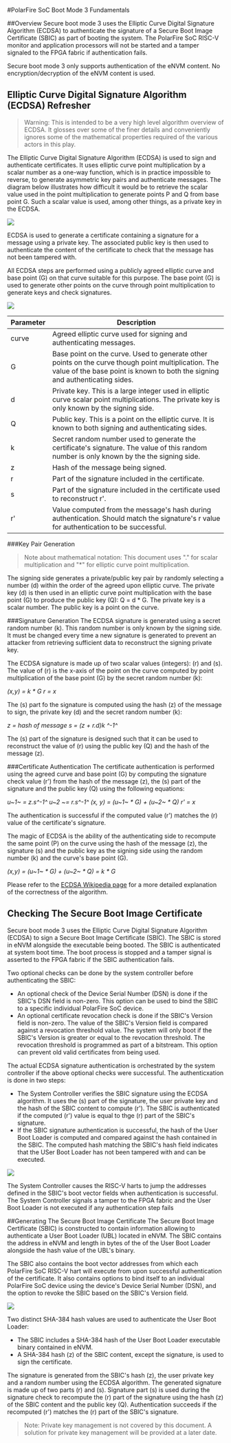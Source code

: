 #PolarFire SoC Boot Mode 3 Fundamentals

##Overview
Secure boot mode 3 uses the Elliptic Curve Digital Signature Algorithm (ECDSA) to authenticate the signature of a Secure Boot Image Certificate (SBIC) as part of booting the system. The PolarFire SoC RISC-V monitor and application processors will not be started and a tamper signaled to the FPGA fabric if authentication fails.

Secure boot mode 3 only supports authentication of the eNVM content. No encryption/decryption of the eNVM content is used.

## Elliptic Curve Digital Signature Algorithm (ECDSA) Refresher
>Warning: This is intended to be a very high level algorithm overview of ECDSA. It glosses over some of the finer details and conveniently ignores some of the mathematical properties required of the various actors in this play.

The Elliptic Curve Digital Signature Algorithm (ECDSA) is used to sign and authenticate certificates. It uses elliptic curve point multiplication by a scalar number as a one-way function, which is in practice impossible to reverse, to generate asymmetric key pairs and authenticate messages.
The diagram below illustrates how difficult it would be to retrieve the scalar value used in the point multiplication to generate points P and Q from base point G. Such a scalar value is used, among other things, as a private key in the ECDSA.

![](/build/mpfs-documentation/secure-boot/curve-points.png) 

ECDSA is used to generate a certificate containing a signature for a message using a private key. The associated public key is then used to authenticate the content of the certificate to check that the message has not been tampered with.

All ECDSA steps are performed using a publicly agreed elliptic curve and base point (G) on that curve suitable for this purpose. The base point (G) is used to generate other points on the curve through point multiplication to generate keys and check signatures.



![](./images/Secure-Boot-Mode-3-ECDSA-Overview.svg) 

| Parameter | Description |
| --- | --- |
| curve | Agreed elliptic curve used for signing and authenticating messages. |
| G| Base point on the curve. Used to generate other points on the curve though point multiplication. The value of the base point is known to both the signing and authenticating sides. |
| d | Private key. This is a large integer used in elliptic curve scalar point multiplications. The private key is only known by the signing side. |
| Q | Public key. This is a point on the elliptic curve. It is known to both signing and authenticating sides. |
| k | Secret random number used to generate the certificate's signature. The value of this random number is only known by the the signing side.|
| z | Hash of the message being signed. |
| r | Part of the signature included in the certificate. |
| s | Part of the signature included in the certificate used to reconstruct r'. |
| r' | Value computed from the message's hash during authentication. Should match the signature's r value for authentication to be successful. |

###Key Pair Generation
>Note about mathematical notation: This document uses "." for scalar multiplication and "*" for elliptic curve point multiplication.
	
The signing side generates a private/public key pair by randomly selecting a number (d) within the order of the agreed upon elliptic curve. The private key (d) is then used in an elliptic curve point multiplication with the base point (G) to produce the public key (Q): Q = d * G.
The private key is a scalar number. The public key is a point on the curve.

###Signature Generation
The ECDSA signature is generated using a secret random number (k). This random number is only known by the signing side. It must be changed every time a new signature is generated to prevent an attacker from retrieving sufficient data to reconstruct the signing private key.

The ECDSA signature is made up of two scalar values (integers): (r) and (s). The value of (r) is the x-axis of the point on the curve computed by point multiplication of the base point (G) by the secret random number (k):

*(x,y) = k * G*
*r = x*

The (s) part fo the signature is computed using the hash (z) of the message to sign, the private key (d) and the secret random number (k):

*z = hash of message*
*s = (z + r.d)k ^-1^*

The (s) part of the signature is designed such that it can be used to reconstruct the value of (r) using the public key (Q) and the hash of the message (z).

###Certificate Authentication
The certificate authentication is performed using the agreed curve and base point (G) by computing the signature check value (r') from the hash of the message (z), the (s) part of the signature and the public key (Q) using the following equations:

*u~1~ = z.s^-1^*
*u~2 ~= r.s^-1^*
*(x, y) = (u~1~ * G) + (u~2~ * Q)*
*r' = x*

The authentication is successful if the computed value (r') matches the (r) value of the certificate's signature.

The magic of ECDSA is the ability of the authenticating side to recompute the same point (P) on the curve using the hash of the message (z), the signature (s) and the public key as the signing side using the random number (k) and the curve's base point (G).

*(x,y) = (u~1~ * G) + (u~2~ * Q) = k * G*

Please refer to the [ECDSA Wikipedia page](https://en.wikipedia.org/wiki/Elliptic_Curve_Digital_Signature_Algorithm) for a more detailed explanation of the correctness of the algorithm.


## Checking The Secure Boot Image Certificate
Secure boot mode 3 uses the Elliptic Curve Digital Signature Algorithm (ECDSA) to sign a Secure Boot Image Certificate (SBIC). The SBIC is stored in eNVM alongside the executable being booted. The SBIC is authenticated at system boot time. The boot process is stopped and a tamper signal is asserted to the FPGA fabric if the SBIC authentication fails.

Two optional checks can be done by the system controller before authenticating the SBIC:

- An optional check of the Device Serial Number (DSN) is done if the SBIC's DSN field is non-zero. This option can be used to bind the SBIC to a specific individual PolarFire SoC device.
- An optional certificate revocation check is done if the SBIC's Version field is non-zero. The value of the SBIC's Version field is compared against a revocation threshold value. The system will only boot if the SBIC's Version is greater or equal to the revocation threshold. The revocation threshold is programmed as part of a bitstream. This option can prevent old valid certificates from being used.

The actual ECDSA signature authentication is orchestrated by the system controller if the above optional checks were successful. The authenticxation is done in two steps:

- The System Controller verifies the SBIC signature using the ECDSA algorithm. It uses the (s) part of the signature, the user private key and the hash of the SBIC content to compute (r'). The SBIC is authenticated if the computed (r') value is equal to thge (r) part of the SBIC's signature.
- If the SBIC signature authentication is successful, the hash of the User Boot Loader is computed and compared against the hash contained in the SBIC. The computed hash matching the SBIC's hash field indicates that the USer Boot Loader has not been tampered with and can be executed.

![](./images/Secure-Boot-Mode-3-check.svg) 

The System Controller causes the RISC-V harts to jump the addresses defined in the SBIC's boot vector fields when authentication is successful. The System Controller signals a tamper to the FPGA fabric and the User Boot Loader is not executed if any authentication step fails

##Generating The Secure Boot Image Certificate
The Secure Boot Image Certificate (SBIC) is constructed to contain information allowing to authenticate a User Boot Loader (UBL) located in eNVM. The SBIC contains the address in eNVM and length in bytes of the of the User Boot Loader alongside the hash value of the UBL's binary.

The SBIC also contains the boot vector addresses from which each PolarFire SoC RISC-V hart will execute from upon successful authentication of the certificate. It also contains options to bind itself to an individual PolarFire SoC device using the device's Device Serial Number (DSN), and the option to revoke the SBIC based on the SBIC's Version field.

![](./images/Secure-Boot-Mode-3-generate.svg) 

Two distinct SHA-384 hash values are used to authenticate the User Boot Loader:

- The SBIC includes a SHA-384 hash of the User Boot Loader executable binary contained in eNVM.
- A SHA-384 hash (z)  of the SBIC content, except the signature, is used to sign the certificate.

The signature is generated from the SBIC's hash (z), the user private key and a random number using the ECDSA algorithm. The generated signature is made up of two parts (r) and (s). Signature part (s) is used during the signature check to recompute the (r) part of the signature using the hash (z) of the SBIC content and the public key (Q). Authentication succeeds if the recomputed (r') matches the (r) part of the SBIC's signature.

>Note: Private key management is not covered by this document. A solution for private key management will be provided at a later date.



